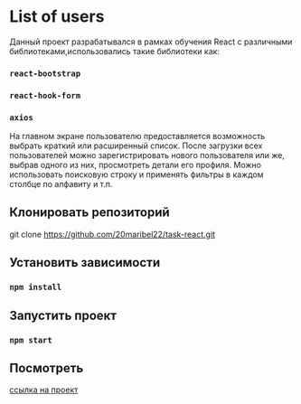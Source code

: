 # List of users

Данный проект разрабатывался в рамках обучения React с различными библиотеками,использовались такие библиотеки как:

### `react-bootstrap`
### `react-hook-form`
### `axios`
 
На главном экране пользователю предоставляется возможность выбрать краткий или расширенный список. После загрузки всех пользователей можно зарегистрировать нового пользователя или же, выбрав одного из них, просмотреть детали его профиля. Можно использовать поисковую строку и применять фильтры в каждом столбце по алфавиту и т.п.

## Клонировать репозиторий

git clone https://github.com/20maribel22/task-react.git

## Установить зависимости

### `npm install`

## Запустить проект

### `npm start`

## Посмотреть

[ссылка на проект](https://20maribel22.github.io/task-react/)
